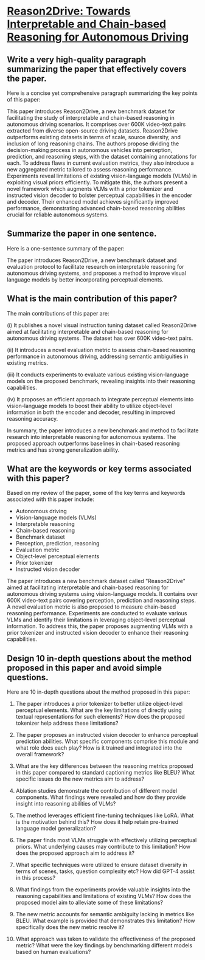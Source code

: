 # [Reason2Drive: Towards Interpretable and Chain-based Reasoning for   Autonomous Driving](https://arxiv.org/abs/2312.03661)

## Write a very high-quality paragraph summarizing the paper that effectively covers the paper.

 Here is a concise yet comprehensive paragraph summarizing the key points of this paper:

This paper introduces Reason2Drive, a new benchmark dataset for facilitating the study of interpretable and chain-based reasoning in autonomous driving scenarios. It comprises over 600K video-text pairs extracted from diverse open-source driving datasets. Reason2Drive outperforms existing datasets in terms of scale, source diversity, and inclusion of long reasoning chains. The authors propose dividing the decision-making process in autonomous vehicles into perception, prediction, and reasoning steps, with the dataset containing annotations for each. To address flaws in current evaluation metrics, they also introduce a new aggregated metric tailored to assess reasoning performance. Experiments reveal limitations of existing vision-language models (VLMs) in exploiting visual priors efficiently. To mitigate this, the authors present a novel framework which augments VLMs with a prior tokenizer and instructed vision decoder to bolster perceptual capabilities in the encoder and decoder. Their enhanced model achieves significantly improved performance, demonstrating advanced chain-based reasoning abilities crucial for reliable autonomous systems.


## Summarize the paper in one sentence.

 Here is a one-sentence summary of the paper:

The paper introduces Reason2Drive, a new benchmark dataset and evaluation protocol to facilitate research on interpretable reasoning for autonomous driving systems, and proposes a method to improve visual language models by better incorporating perceptual elements.


## What is the main contribution of this paper?

 The main contributions of this paper are:

(i) It publishes a novel visual instruction tuning dataset called Reason2Drive aimed at facilitating interpretable and chain-based reasoning for autonomous driving systems. The dataset has over 600K video-text pairs.

(ii) It introduces a novel evaluation metric to assess chain-based reasoning performance in autonomous driving, addressing semantic ambiguities in existing metrics. 

(iii) It conducts experiments to evaluate various existing vision-language models on the proposed benchmark, revealing insights into their reasoning capabilities.

(iv) It proposes an efficient approach to integrate perceptual elements into vision-language models to boost their ability to utilize object-level information in both the encoder and decoder, resulting in improved reasoning accuracy.

In summary, the paper introduces a new benchmark and method to facilitate research into interpretable reasoning for autonomous systems. The proposed approach outperforms baselines in chain-based reasoning metrics and has strong generalization ability.


## What are the keywords or key terms associated with this paper?

 Based on my review of the paper, some of the key terms and keywords associated with this paper include:

- Autonomous driving
- Vision-language models (VLMs)
- Interpretable reasoning
- Chain-based reasoning  
- Benchmark dataset
- Perception, prediction, reasoning
- Evaluation metric
- Object-level perceptual elements
- Prior tokenizer
- Instructed vision decoder

The paper introduces a new benchmark dataset called "Reason2Drive" aimed at facilitating interpretable and chain-based reasoning for autonomous driving systems using vision-language models. It contains over 600K video-text pairs covering perception, prediction and reasoning steps. A novel evaluation metric is also proposed to measure chain-based reasoning performance. Experiments are conducted to evaluate various VLMs and identify their limitations in leveraging object-level perceptual information. To address this, the paper proposes augmenting VLMs with a prior tokenizer and instructed vision decoder to enhance their reasoning capabilities.


## Design 10 in-depth questions about the method proposed in this paper and avoid simple questions.

 Here are 10 in-depth questions about the method proposed in this paper:

1. The paper introduces a prior tokenizer to better utilize object-level perceptual elements. What are the key limitations of directly using textual representations for such elements? How does the proposed tokenizer help address these limitations?

2. The paper proposes an instructed vision decoder to enhance perceptual prediction abilities. What specific components comprise this module and what role does each play? How is it trained and integrated into the overall framework?

3. What are the key differences between the reasoning metrics proposed in this paper compared to standard captioning metrics like BLEU? What specific issues do the new metrics aim to address? 

4. Ablation studies demonstrate the contribution of different model components. What findings were revealed and how do they provide insight into reasoning abilities of VLMs?

5. The method leverages efficient fine-tuning techniques like LoRA. What is the motivation behind this? How does it help retain pre-trained language model generalization?

6. The paper finds most VLMs struggle with effectively utilizing perceptual priors. What underlying causes may contribute to this limitation? How does the proposed approach aim to address it?  

7. What specific techniques were utilized to ensure dataset diversity in terms of scenes, tasks, question complexity etc? How did GPT-4 assist in this process?

8. What findings from the experiments provide valuable insights into the reasoning capabilities and limitations of existing VLMs? How does the proposed model aim to alleviate some of these limitations?

9. The new metric accounts for semantic ambiguity lacking in metrics like BLEU. What example is provided that demonstrates this limitation? How specifically does the new metric resolve it?

10. What approach was taken to validate the effectiveness of the proposed metric? What were the key findings by benchmarking different models based on human evaluations?
